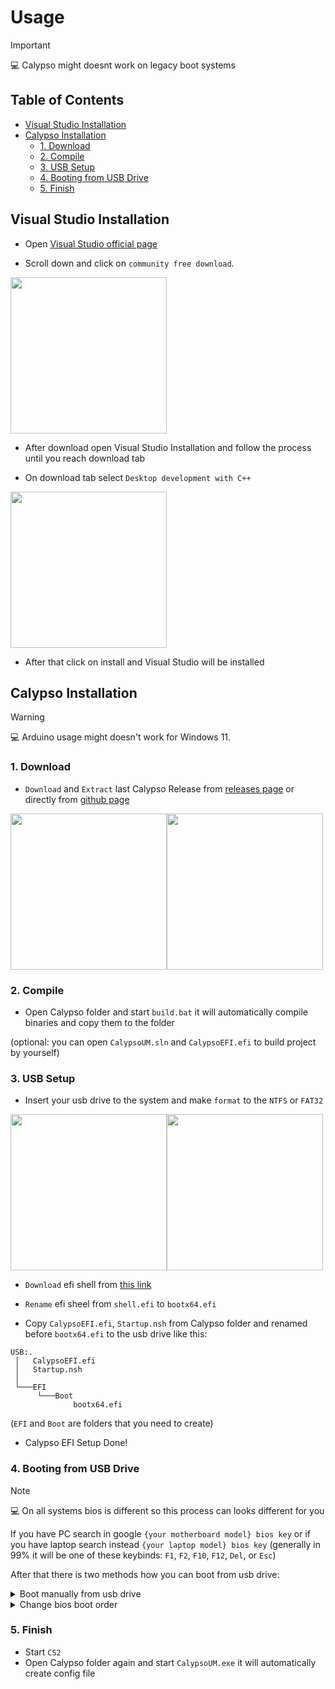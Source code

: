 # Usage
> [!IMPORTANT]
> 💻 Calypso might doesnt work on legacy boot systems 

## Table of Contents
- [Visual Studio Installation](#visual-studio-installation)
- [Calypso Installation](#calypso-installation)
  - [1. Download](#1-download)
  - [2. Compile](#2-compile)
  - [3. USB Setup](#3-usb-setup)
  - [4. Booting from USB Drive](#4-booting-from-usb-drive)
  - [5. Finish](#5-finish)

## Visual Studio Installation

- Open [Visual Studio official page](https://visualstudio.microsoft.com/ru/downloads/)

- Scroll down and click on ``community free download``. 
<img src="https://i.imgur.com/Tqvqy5P.png" height="250" />

- After download open Visual Studio Installation and follow the process until you reach download tab

- On download tab select ``Desktop development with C++``
<img src="https://i.imgur.com/eWnqAD0.png" height="250" />

- After that click on install and Visual Studio will be installed

## Calypso Installation
> [!WARNING]
> 💻 Arduino usage might doesn't work for Windows 11.

### 1. Download

- ``Download`` and ``Extract`` last Calypso Release from [releases page](https://github.com/3a1/CS2-Calypso/releases/) or directly from [github page](https://github.com/3a1/CS2-Calypso)
  
<img src="https://i.imgur.com/NjpLK7J.png" height="250" /><img src="https://i.imgur.com/vR5KNOT.png" height="250" />

### 2. Compile
- Open Calypso folder and start ``build.bat`` it will automatically compile binaries and copy them to the folder

(optional: you can open ``CalypsoUM.sln`` and ``CalypsoEFI.efi`` to build project by yourself)

### 3. USB Setup
- Insert your usb drive to the system and make ``format`` to the ``NTFS`` or ``FAT32``

<img src="https://i.imgur.com/XGf3iWj.png" height="250" /><img src="https://i.imgur.com/vPRhMwB.png" height="250" />

- ``Download`` efi shell from [this link](https://github.com/tianocore/edk2-archive/raw/master/ShellBinPkg/UefiShell/X64/Shell.efi)

- ``Rename`` efi sheel from ``shell.efi`` to ``bootx64.efi``

- Copy ``CalypsoEFI.efi``, ``Startup.nsh`` from Calypso folder and renamed before ``bootx64.efi`` to the usb drive like this:

```
USB:.
 │   CalypsoEFI.efi
 │   Startup.nsh
 │
 └───EFI
      └───Boot
              bootx64.efi
```
(``EFI`` and ``Boot`` are folders that you need to create)

- Calypso EFI Setup Done!

### 4. Booting from USB Drive
> [!NOTE] 
> 💻 On all systems bios is different so this process can looks different for you

If you have PC search in google ``{your motherboard model} bios key`` or if you have laptop search instead ``{your laptop model} bios key``
(generally in 99% it will be one of these keybinds:  ``F1``, ``F2``, ``F10``, ``F12``, ``Del``, or ``Esc``) 

After that there is two methods how you can boot from usb drive:
<details>
<summary>Boot manually from usb drive</summary>
  
  > with manually booting you need to do it every system restart when you want to use the cheat
  
</details>

<details>
<summary>Change bios boot order </summary>

  > after you change the boot order, your system will be automatically booting from usb drive every system startup until you will change boot order back

</details>


### 5. Finish
- Start ``CS2``
- Open Calypso folder again and start ``CalypsoUM.exe`` it will automatically create config file
